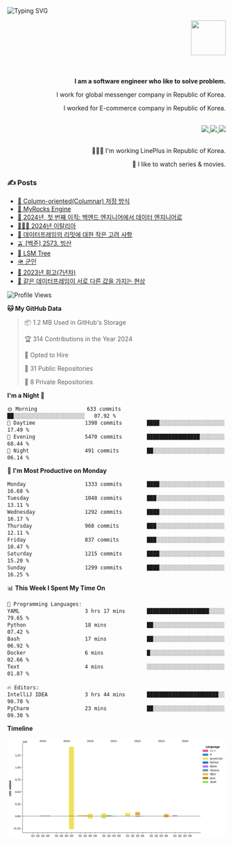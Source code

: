 ![Typing SVG](https://readme-typing-svg.herokuapp.com/?lines=Hello,+I'm+Changkwon+😎&height=150&width=1024&size=40&color=458588&background=282828&center=true&vCenter=true&multiline=false&duration=2000&pause=0)

<div align=right>
  <a href="https://github.com/devxb/gitanimals">
    <img
      src="https://render.gitanimals.org/lines/spearkkk?pet-id=624227435622945015"
      width="80"
      height="80"
    />
  </a>
  <br/>
  <br/>  
  <br/>
  
  **I am a software engineer who like to solve problem.**<br/>

  I work for global messenger company in Republic of Korea.<br/> 
  
  I worked for E-commerce company in Republic of Korea.<br/>
  <br/>

  <a href="https://www.linkedin.com/in/spearkkk/" target="_blank">
    <img src="https://img.shields.io/badge/LinkedIn-305D61.svg?&style=for-the-badge&logo=linkedin&logoColor=ffffff&labelColor=305D61&logoWidth=20"/>
  </a>
  <a href="http://spearkkk.dev/en/resume/" target="_blank">
    <img src="https://img.shields.io/badge/resume-305D61.svg?&style=for-the-badge&logo=ReadtheDocs&logoColor=ffffff&labelColor=305D61&logoWidth=20"/>
  </a>
  <a href="https://spearkkk.dev/" target="_blank">
    <img src="https://img.shields.io/badge/blog-305D61.svg?&style=for-the-badge&logo=ReadtheDocs&logoColor=ffffff&labelColor=305D61&logoWidth=20"/>
  </a>
  
  <br/>
  <br/>
  
  👨🏼‍💻 I'm working LinePlus in Republic of Korea.
  <br/>
  
  🍿 I like to watch series & movies.
  <br/>

</div>
  
<div align=left>
  
  <div>
    
  ### ✍️ Posts
    
  </div>
  
  <!-- BLOGPOSTS:START -->
- [🥖 Column-oriented(Columnar) 저장 방식](https://spearkkk.dev/column-oriented)
- [🍓 MyRocks Engine](https://spearkkk.dev/my-rocks_engine)
- [📝 2024년, 첫 번째 이직: 백엔드 엔지니어에서 데이터 엔지니어로](https://spearkkk.dev/2024-first-changing-company-from-backend-to-data-engineer)
- [🧑🏼‍🍳 2024년 이탈리아](https://spearkkk.dev/2024-italy)
- [🍄 데이터프레임의 리밋에 대한 작은 고려 사항](https://spearkkk.dev/dataframe-limit)
- [🫒 [백준] 2573. 빙산](https://spearkkk.dev/%EB%B0%B1%EC%A4%80-2573-%EB%B9%99%EC%82%B0)
- [🌽 LSM Tree](https://spearkkk.dev/lsm-tree)
- [🪖 군인](https://spearkkk.dev/soldier)
- [📝 2023년 회고(7년차)](https://spearkkk.dev/7%EB%85%84%EC%B0%A8-%ED%9A%8C%EA%B3%A0)
- [🍞 같은 데이터프레임이 서로 다른 값을 가지는 현상](https://spearkkk.dev/two-dataframe-have-another-value)
<!-- BLOGPOSTS:END -->

  
<!--START_SECTION:waka-->
![Profile Views](http://img.shields.io/badge/Profile%20Views-0-blue)

**🐱 My GitHub Data** 

> 📦 1.2 MB Used in GitHub's Storage 
 > 
> 🏆 314 Contributions in the Year 2024
 > 
> 💼 Opted to Hire
 > 
> 📜 31 Public Repositories 
 > 
> 🔑 8 Private Repositories 
 > 
**I'm a Night 🦉** 

```text
🌞 Morning                633 commits         ██░░░░░░░░░░░░░░░░░░░░░░░   07.92 % 
🌆 Daytime                1398 commits        ████░░░░░░░░░░░░░░░░░░░░░   17.49 % 
🌃 Evening                5470 commits        █████████████████░░░░░░░░   68.44 % 
🌙 Night                  491 commits         ██░░░░░░░░░░░░░░░░░░░░░░░   06.14 % 
```
📅 **I'm Most Productive on Monday** 

```text
Monday                   1333 commits        ████░░░░░░░░░░░░░░░░░░░░░   16.68 % 
Tuesday                  1048 commits        ███░░░░░░░░░░░░░░░░░░░░░░   13.11 % 
Wednesday                1292 commits        ████░░░░░░░░░░░░░░░░░░░░░   16.17 % 
Thursday                 968 commits         ███░░░░░░░░░░░░░░░░░░░░░░   12.11 % 
Friday                   837 commits         ███░░░░░░░░░░░░░░░░░░░░░░   10.47 % 
Saturday                 1215 commits        ████░░░░░░░░░░░░░░░░░░░░░   15.20 % 
Sunday                   1299 commits        ████░░░░░░░░░░░░░░░░░░░░░   16.25 % 
```


📊 **This Week I Spent My Time On** 

```text
💬 Programming Languages: 
YAML                     3 hrs 17 mins       ████████████████████░░░░░   79.65 % 
Python                   18 mins             ██░░░░░░░░░░░░░░░░░░░░░░░   07.42 % 
Bash                     17 mins             ██░░░░░░░░░░░░░░░░░░░░░░░   06.92 % 
Docker                   6 mins              █░░░░░░░░░░░░░░░░░░░░░░░░   02.66 % 
Text                     4 mins              ░░░░░░░░░░░░░░░░░░░░░░░░░   01.87 % 

🔥 Editors: 
IntelliJ IDEA            3 hrs 44 mins       ███████████████████████░░   90.70 % 
PyCharm                  23 mins             ██░░░░░░░░░░░░░░░░░░░░░░░   09.30 % 
```

**Timeline**

![Lines of Code chart](https://raw.githubusercontent.com/spearkkk/spearkkk/main/assets/bar_graph.png)


<!--END_SECTION:waka-->
</div>

